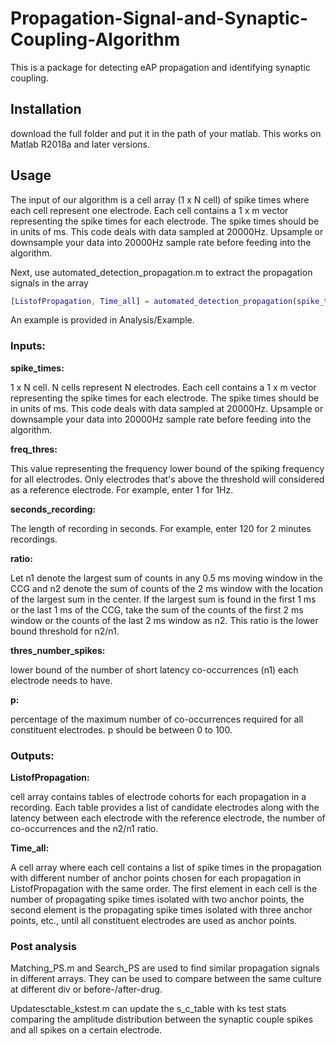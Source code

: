 # Propagation-Signal-and-Synaptic-Coupling-Algorithm
This is a package for detecting eAP propagation and identifying synaptic coupling.

## Installation
download the full folder and put it in the path of your matlab. This works on Matlab R2018a and later versions.

## Usage
The input of our algorithm is a cell array (1 x N cell) of spike times where each cell represent one electrode. 
Each cell contains a 1 x m vector representing the spike times for each electrode. The spike times should be in units of ms. 
This code deals with data sampled at 20000Hz. Upsample or downsample your data into 20000Hz sample rate before feeding into the algorithm.

Next, use automated_detection_propagation.m to extract the propagation signals in the array
```matlab
[ListofPropagation, Time_all] = automated_detection_propagation(spike_times, freq_thres, seconds_recording, ratio, thres_number_spikes, p);
```
An example is provided in Analysis/Example.

### Inputs:

**spike_times:**

1 x N cell. N cells represent N electrodes. Each cell contains a 1 x m vector representing the spike times for each electrode. The spike times should be in units of ms. This code deals with data sampled at 20000Hz. Upsample or downsample your data into 20000Hz sample rate before feeding into the algorithm.
          
**freq_thres:** 

This value representing the frequency lower bound of the spiking
          frequency for all electrodes. Only electrodes that's above the
          threshold will considered as a reference electrode. For 
          example, enter 1 for 1Hz.
          
**seconds_recording:**

The length of recording in seconds. For example, enter 120 for 
          2 minutes recordings.
          
**ratio:**

Let n1 denote the largest sum of counts in any 0.5 ms moving 
          window in the CCG and n2 denote the sum of counts of the 2 ms 
          window with the location of the largest sum in the center. 
          If the largest sum is found in the first 1 ms or the last 1 ms
          of the CCG, take the sum of the counts of the first 2 ms window
          or the counts of the last 2 ms window as n2. This ratio is the 
          lower bound threshold for n2/n1. 
          
**thres_number_spikes:**

lower bound of the number of short latency co-occurrences (n1) each
          electrode needs to have.
          
**p:**

percentage of the maximum number of co-occurrences required for
          all constituent electrodes. p should be between 0 to 100.

### Outputs:

**ListofPropagation:**
      
cell array contains tables of electrode cohorts for each
          propagation in a recording. Each table provides a list of
          candidate electrodes along with the latency between each
          electrode with the reference electrode, the number of
          co-occurrences and the n2/n1 ratio.
          
**Time_all:**
      
A cell array where each cell contains a list of spike times in 
          the propagation with different number of anchor points chosen 
          for each propagation in ListofPropagation with the same order. 
          The first element in each cell is the number of propagating 
          spike times isolated with two anchor points, the second element
          is the propagating spike times isolated with three anchor 
          points, etc., until all constituent electrodes are used as 
          anchor points.


### Post analysis
Matching_PS.m and Search_PS are used to find similar propagation signals in different arrays. They can be used to compare between the same culture at different div or before-/after-drug.

Updatesctable_kstest.m can update the s_c_table with ks test stats comparing the amplitude distribution between the synaptic couple spikes and all spikes on a certain electrode.
